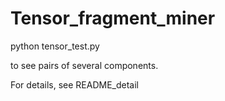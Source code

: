 # Tensor_fragment_miner

python tensor_test.py

to see pairs of several components.

For details, see README_detail
